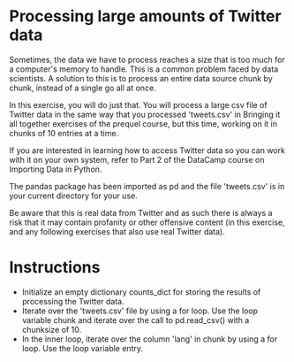 # Processing large amounts of Twitter data
Sometimes, the data we have to process reaches a size that is too much for a computer's memory to handle. This is a common problem faced by data scientists. A solution to this is to process an entire data source chunk by chunk, instead of a single go all at once.

In this exercise, you will do just that. You will process a large csv file of Twitter data in the same way that you processed 'tweets.csv' in Bringing it all together exercises of the prequel course, but this time, working on it in chunks of 10 entries at a time.

If you are interested in learning how to access Twitter data so you can work with it on your own system, refer to Part 2 of the DataCamp course on Importing Data in Python.

The pandas package has been imported as pd and the file 'tweets.csv' is in your current directory for your use.

Be aware that this is real data from Twitter and as such there is always a risk that it may contain profanity or other offensive content (in this exercise, and any following exercises that also use real Twitter data).

# Instructions
- Initialize an empty dictionary counts_dict for storing the results of processing the Twitter data.
- Iterate over the 'tweets.csv' file by using a for loop. Use the loop variable chunk and iterate over the call to pd.read_csv() with a chunksize of 10.
- In the inner loop, iterate over the column 'lang' in chunk by using a for loop. Use the loop variable entry.
